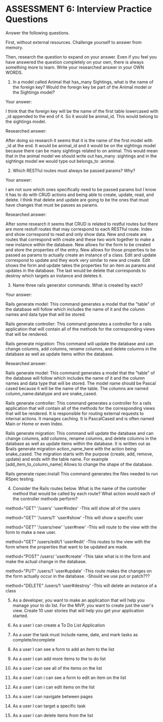 # ASSESSMENT 6: Interview Practice Questions
Answer the following questions.

First, without external resources. Challenge yourself to answer from memory.

Then, research the question to expand on your answer. Even if you feel you have answered the question completely on your own, there is always something more to learn. Write your researched answer in your OWN WORDS.

1. In a model called Animal that has_many Sightings, what is the name of the foreign key? Would the foreign key be part of the Animal model or the Sightings model?

  Your answer:

  I think that the foreign key will be the name of the first table lowercased with _id appended to the end of it. So it would be animal_id. This would belong to the sightings model.

  Researched answer:

  After doing so research it seems that it is the name of the first model with _id at the end. It would be animal_id and it would be on the sightings model because there can be many sightings related to on animal. This would mean that in the animal model we should write out has_many :sightings and in the sightings model we would type out belongs_to :animal.


2. Which RESTful routes must always be passed params? Why?

  Your answer:

  I am not sure which ones specifically need to be passed params but I know it has to do with CRUD actions and being able to create, update, read, and delete. I think that delete and update are going to be the ones that must have changes that must be passes as params.

  Researched answer:

After some research it seems that CRUD is related to restful routes but there are more restufl routes that may correspond to each RESTful route. Index and show correspond to read and only show data. New and create are routes that correspond with create and these two work together to make a new instance within the database. New allows for the form to be created and store the properties of the entry. New allows for those properties to be passed as params to actually create an instance of a class. Edit and update correspond to update and they work very similar to new and create. Edit shows the form and update takes the properties for an item as params and updates in the database. The last would be delete that corresponds to destroy which targets an instance and deletes it.



3. Name three rails generator commands. What is created by each?

  Your answer:

  Rails generate model:
  This command generates a model that the "table" of the database will follow which includes the name of it and the column names and data type that will be stored.

  Rails generate controller:
  This command generates a controller for a rails application that will contain all of the methods for the corresponding views that will be rendered.

  Rails generate migration:
  This command will update the database and can change columns, add columns, rename columns, and delete columns in the database as well as update items within the database.

  Researched answer:

  Rails generate model:
  This command generates a model that the "table" of the database will follow which includes the name of it and the column names and data type that will be stored. The model name should be Pascal cased because it will be the name of the table. The columns are named column_name:datatype and are snake_cased.

  Rails generate controller:
  This command generates a controller for a rails application that will contain all of the methods for the corresponding views that will be rendered. It is responsible for routing external requests to internal actions. It manages caching. It is PascalCased and is often named Main or Home or even Index.

  Rails generate migration:
  This command will update the database and can change columns, add columns, rename columns, and delete columns in the database as well as update items within the database. It is written out as $rails generate migration action_name_here with the action being snake_cased. The migration starts with the purpose (create, add, remove, update) and ends with the table name. For example [add_item_to_column_name] Allows to change the shape of the database.

  Rails generate rspec:install
  This command generates the files needed to run RSpec testing.

4. Consider the Rails routes below. What is the name of the controller method that would be called by each route? What action would each of the controller methods perform?

method="GET"    '/users'          'user#index'
-This will show all of the users

method="GET"    '/users/1'        'user#show'
-This will show a specific user

method="GET"    '/users/new'      'user#new'
-This will route to the view with the form to make a new user.

method="GET"    /users/edit/1     'user#edit'
-This routes to the view with the form where the properties that want to be updated are made.

method="POST"   /users/           'user#create'
-This take what is in the form and make the actual change in the database.

method="PUT"    /users/1         'user#update'
-This route makes the changes on the form actually occur in the database.
-Should we use put or patch???


method="DELETE" /users/1        'user#destroy'
-This will delete an instance of a class



5. As a developer, you want to make an application that will help you manage your to do list. For the MVP, you want to create just the user's view. Create 10 user stories that will help you get your application started.


1. As a user I can create a To Do List Application

2. As a user the task must include name, date, and mark tasks as complete/incomplete

3. As a user I can see a form to add an item to the list

4. As a user I can add more items to the to do list

5. As a user I can see all of the items on the list

6. As a user I can i can see a form to edit an item on the list

7. As a user I can i can edit items on the list

8. As a user I can navigate between pages

9. As a user I can target a specific task

10. As a user I can delete items from the list

